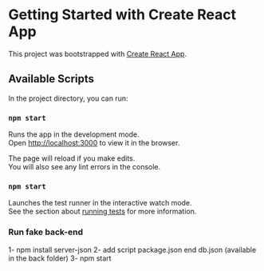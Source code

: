 # Getting Started with Create React App

This project was bootstrapped with [Create React App](https://github.com/facebook/create-react-app).

## Available Scripts

In the project directory, you can run:

### `npm start`

Runs the app in the development mode.\
Open [http://localhost:3000](http://localhost:3000) to view it in the browser.

The page will reload if you make edits.\
You will also see any lint errors in the console.

### `npm start`

Launches the test runner in the interactive watch mode.\
See the section about [running tests](https://facebook.github.io/create-react-app/docs/running-tests) for more information.

### Run fake back-end 

1- npm install server-json
2- add script package.json end db.json (available in the back folder)
3- npm start
